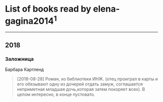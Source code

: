 # List of books read by elena-gagina2014<sup>1</sup>
---

## 2018

### Заложница
Барбара Картленд
> [2018-08-28] Роман, из библиотеки ИНЖ. (отец проиграл в карты и его обязывают одну из дочерей отдать замуж, соглашается неприметная младшая дочь,которая затем покоряет всех). В целом интересно, в конце пустовато.



